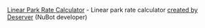 [Linear Park Rate Calculator](https://docs.google.com/spreadsheets/d/1QbEypSFcNfy8-IP5OLo99kptxZMWgaoaLYcsvewcpA0/edit?pli=1#gid=0) - Linear park rate calculator [created by Deserver](https://discuss.nubits.com/t/linear-parking-rates-simulation-spreadsheed/480) (NuBot developer)